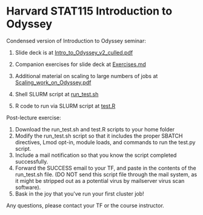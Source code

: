 # Harvard STAT115 Introduction to Odyssey

Condensed version of Introduction to Odyssey seminar:

1. Slide deck is at [Intro_to_Odyssey_v2_culled.pdf](Intro_to_Odyssey_v2_culled.pdf)

2. Companion exercises for slide deck at [Exercises.md](Exercises.md)

3. Additional material on scaling to large numbers of jobs at [Scaling_work_on_Odyssey.pdf](Scaling_work_on_Odyssey.pdf)

4. Shell SLURM script at [run_test.sh](run_test.sh)

5. R code to run via SLURM script at [test.R](test.R)

Post-lecture exercise:
1. Download the run_test.sh and test.R scripts to your home folder
2. Modify the run_test.sh script so that it includes the proper SBATCH directives, Lmod opt-in, module loads, and commands to run the test.py script.
3. Include a mail notification so that you know the script completed successfully.
4. Forward the SUCCESS email to your TF, and paste in the contents of the run_test.sh file. (DO NOT send this script file through the mail system, as it might be stripped out as a potential virus by mailserver virus scan software).
5. Bask in the joy that you've run your first cluster job!


Any questions, please contact your TF or the course instructor.
